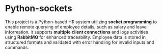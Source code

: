 # Python-sockets
 
This project is a Python-based HR system utilizing **socket programming** to enable remote querying of employee details, such as salary and leave information. It supports **multiple client connections** and logs activities using **RabbitMQ** for enhanced traceability. Employee data is stored in structured formats and validated with error handling for invalid inputs and commands.
